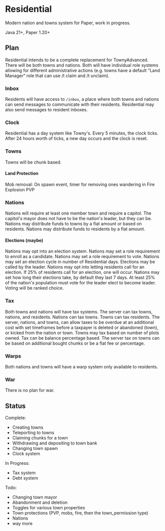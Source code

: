 # Residential

Modern nation and towns system for Paper, work in progress.

Java 21+, Paper 1.20+

## Plan

Residential intends to be a complete replacement for TownyAdvanced.
There will be both towns and nations. Both will have individual role systems allowing for different administrative actions (e.g. towns have a default "Land Manager" role that can use /t claim and /t unclaim).

### Inbox

Residents will have access to `/inbox`, a place where both towns and nations can send messages to communicate with their residents. Residential may also send messages to resident inboxes.

### Clock

Residential has a day system like Towny's. Every 5 minutes, the clock ticks. After 24 hours worth of ticks, a new day occurs and the clock is reset.

### Towns

Towns will be chunk based.

#### Land Protection

Mob removal: On spawn event, timer for removing ones wandering in
Fire
Explosion
PVP

### Nations

Nations will require at least one member town and require a capitol. The capitol's mayor does not have to be the nation's leader, but they can be.
Nations may distribute funds to towns by a flat amount or based on residents. 
Nations may distribute funds to residents by a flat amount.

#### Elections (maybe)

Nations may opt into an election system.
Nations may set a role requirement to enroll as a candidate.
Nations may set a role requirement to vote.
Nations may set an election cycle in number of Residential days.
Elections may be called by the leader.
Nations may opt into letting residents call for an election. If 25% of residents call for an election, one will occur.
Nations may set how long their elections take, by default they last 7 days.
At least 25% of the nation's population must vote for the leader elect to become leader.
Voting will be ranked choice.

### Tax

Both towns and nations will have tax systems. The server can tax towns, nations, and residents. Nations can tax towns. Towns can tax residents.
The server, nations, and towns, can allow taxes to be overdue at an additional cost with set timeframes before a taxpayer is deleted or abandoned (town), or kicked from the nation or town.
Towns may tax based on number of plots owned.
Tax can be balance percentage based.
The server tax on towns can be based on additional bought chunks or be a flat fee or percentage.

### Warps

Both nations and towns will have a warp system only available to residents.

### War

There is no plan for war.

## Status

Complete:
- Creating towns
- Teleporting to towns
- Claiming chunks for a town
- Withdrawing and depositing to town bank
- Changing town spawn
- Clock system

In Progress:
- Tax system
- Debt system

Todo:
- Changing town mayor
- Abandonment and deletion
- Toggles for various town properties
- Town protections (PVP, mobs, fire, then the town_permission type)
- Nations
- way more
